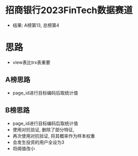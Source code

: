 # 招商银行2023FinTech数据赛道
- 结果: A榜第13, 总榜第4

# 思路
- view表比trx表重要
## A榜思路
- page_id进行目标编码后取统计值

## B榜思路
- page_id进行目标编码后取统计值
- 使用对抗验证, 删除了部分特征, 
- 再次使用对抗验证, 将其概率作为样本权重
- 会发生投资的用户全设为3
- 将阈值改小

